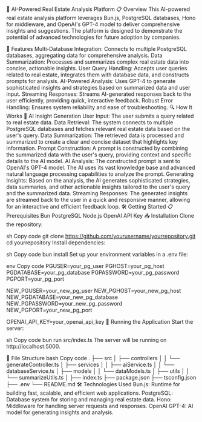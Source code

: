 🌟 AI-Powered Real Estate Analysis Platform
📋 Overview
This AI-powered real estate analysis platform leverages Bun.js, PostgreSQL databases, Hono for middleware, and OpenAI's GPT-4 model to deliver comprehensive insights and suggestions. The platform is designed to demonstrate the potential of advanced technologies for future adoption by companies.

🚀 Features
Multi-Database Integration: Connects to multiple PostgreSQL databases, aggregating data for comprehensive analysis.
Data Summarization: Processes and summarizes complex real estate data into concise, actionable insights.
User Query Handling: Accepts user queries related to real estate, integrates them with database data, and constructs prompts for analysis.
AI-Powered Analysis: Uses GPT-4 to generate sophisticated insights and strategies based on summarized data and user input.
Streaming Responses: Streams AI-generated responses back to the user efficiently, providing quick, interactive feedback.
Robust Error Handling: Ensures system reliability and ease of troubleshooting.
🔍 How It Works
🧠 AI Insight Generation
User Input: The user submits a query related to real estate data.
Data Retrieval: The system connects to multiple PostgreSQL databases and fetches relevant real estate data based on the user's query.
Data Summarization: The retrieved data is processed and summarized to create a clear and concise dataset that highlights key information.
Prompt Construction: A prompt is constructed by combining the summarized data with the user's query, providing context and specific details to the AI model.
AI Analysis: The constructed prompt is sent to OpenAI's GPT-4 model. The AI uses its vast knowledge base and advanced natural language processing capabilities to analyze the prompt.
Generating Insights: Based on the analysis, the AI generates sophisticated strategies, data summaries, and other actionable insights tailored to the user's query and the summarized data.
Streaming Responses: The generated insights are streamed back to the user in a quick and responsive manner, allowing for an interactive and efficient feedback loop.
🛠️ Getting Started
📋 Prerequisites
Bun
PostgreSQL
Node.js
OpenAI API Key
📥 Installation
Clone the repository:

sh
Copy code
git clone https://github.com/yourusername/yourrepository.git
cd yourrepository
Install dependencies:

sh
Copy code
bun install
Set up your environment variables in a .env file:

env
Copy code
PGUSER=your_pg_user
PGHOST=your_pg_host
PGDATABASE=your_pg_database
PGPASSWORD=your_pg_password
PGPORT=your_pg_port

NEW_PGUSER=your_new_pg_user
NEW_PGHOST=your_new_pg_host
NEW_PGDATABASE=your_new_pg_database
NEW_PGPASSWORD=your_new_pg_password
NEW_PGPORT=your_new_pg_port

OPENAI_API_KEY=your_openai_api_key
🚀 Running the Application
Start the server:

sh
Copy code
bun run src/index.ts
The server will be running on http://localhost:5000.

📂 File Structure
bash
Copy code
.
├── src
│   ├── controllers
│   │   └── generateController.ts
│   ├── services
│   │   ├── aiService.ts
│   │   └── databaseService.ts
│   ├── models
│   │   └── dataModels.ts
│   ├── utils
│   │   └── summarizeUtils.ts
│   ├── index.ts
├── package.json
├── tsconfig.json
├── .env
└── README.md
🛠️ Technologies Used
Bun.js: Runtime for building fast, scalable, and efficient web applications.
PostgreSQL: Database system for storing and managing real estate data.
Hono: Middleware for handling server requests and responses.
OpenAI GPT-4: AI model for generating insights and analysis.
